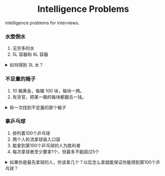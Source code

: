 # <center>Intelligence Problems</center>

intelligence problems for interviews.

### 水壶倒水

1. 无穷多的水
2. 5L 容器和 6L 容器

<details> <summary> 如何得到 3L 水？ </summary>

1. 倒满 6L 容器，然后全部倒到 5L 容器，6L 容器剩余 1L，5L 容器的水全部倒掉，将 6L 容器的 1L 倒到 5L 容器
    - 6L 容器: 0L
    - 5L 容器: 2L
2. 倒满 6L 容器，然后全部倒到 5L 容器，6L 容器剩余 2L（因为 5L 容器已经有 1L 了），5L 容器的水全部倒掉，将 6L 容器的 2L 倒到 5L 容器
    - 6L 容器: 0L
    - 5L 容器: 2L
3. 重复上述步骤，可得到 3L 的水

</details>

### 不足量的箱子

1. 10 箱黄金，每箱 100 块，每块一两。
2. 有贪官，把某一箱的每块都磨去一钱。

<details> <summary> 称一次找到不足量的那个箱子 </summary>

第一个箱子拿一块，第二个箱子拿两块，第 n 个箱子拿 n 块，最后缺了 n 钱就是第 n 个箱子

</details>

### 拿乒乓球

1. 排列着100个乒乓球
2. 两个人轮流拿球装入口袋
3. 能拿到第100个乒乓球的人为胜利者
4. 每次拿球者至少要拿1个，但最多不能超过5个

<details> <summary> 如果你是最先拿球的人，你该拿几个？以后怎么拿就能保证你能得到第100个乒乓球？ </summary>

1. 首先拿 4 个
2. 之后每次别人拿 n 个，你就拿 6 - n 个

</details>
